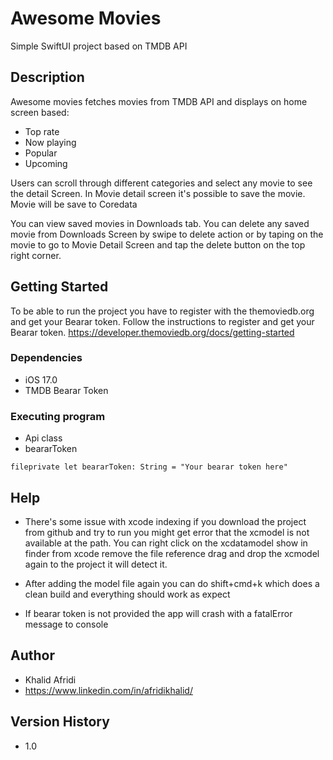 # Awesome Movies

Simple SwiftUI project based on TMDB API

## Description

Awesome movies fetches movies from TMDB API and displays on home screen based:

* Top rate
* Now playing
* Popular
* Upcoming

Users can scroll through different categories and select any movie to see the detail Screen. 
In Movie detail screen it's possible to save the movie. Movie will be save to Coredata

You can view saved movies in Downloads tab. You can delete any saved movie from Downloads Screen by swipe to delete action or by taping on the movie to go to Movie Detail Screen and tap the delete button on the top right corner.

## Getting Started

To be able to run the project you have to register with the themoviedb.org and get your Bearar token. 
Follow the instructions to register and get your Bearar token. https://developer.themoviedb.org/docs/getting-started 



### Dependencies


* iOS 17.0
* TMDB Bearar Token


### Executing program

* Api class
* beararToken 
```
fileprivate let beararToken: String = "Your bearar token here"
```



## Help

* There's some issue with xcode indexing if you download the project from github and try to run
you might get error that the xcmodel is not available at the path. You can right click on the xcdatamodel show in finder from xcode remove the file reference drag and drop the xcmodel again to the project it will detect it.

* After adding the model file again you can do shift+cmd+k which does a clean build and everything should work as expect

* If bearar token is not provided the app will crash with a fatalError message to console


## Author

* Khalid Afridi
* https://www.linkedin.com/in/afridikhalid/

## Version History

* 1.0
